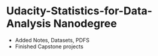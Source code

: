 # Udacity-Statistics-for-Data-Analysis Nanodegree

- Added Notes, Datasets, PDFS
- Finished Capstone projects
